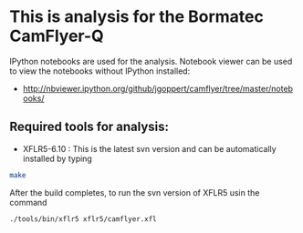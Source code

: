 # This is analysis for the Bormatec CamFlyer-Q

IPython notebooks are used for the analysis.
Notebook viewer can be used to view the notebooks
without IPython installed:

* http://nbviewer.ipython.org/github/jgoppert/camflyer/tree/master/notebooks/


## Required tools for analysis:

* XFLR5-6.10 : This is the latest svn version and can be automatically installed by typing
```bash
make
```

After the build completes, to run the svn version of XFLR5 usin the command
```bash
./tools/bin/xflr5 xflr5/camflyer.xfl
```
